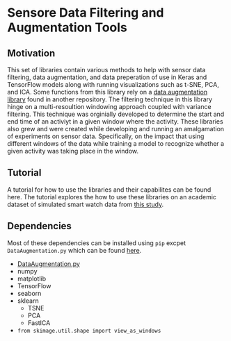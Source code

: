 # **Sensore Data Filtering and Augmentation Tools**

## **Motivation**

This set of libraries contain various methods to help with sensor data
filtering, data augmentation, and data preperation of use in Keras and 
TensorFlow models along with running visualizations such as t-SNE, PCA, and ICA.
Some functions from this library rely on a [data augmentation 
library](https://github.com/maddyarmstrong/Data-Augmentation-For-Wearable-Sensor-Data/blob/master/DataAugmentation.py)
found in another repository.  The filtering technique in this library hinge on a
multi-resoultion windowing approach coupled with variance filtering. This
technique was  orginially developed to determine the start and end time of an
activiyt in a given window where the activity. These libraries also grew and
were  created while developing and running an amalgamation of experiments on
sensor data. Specifically, on the impact that using different windows of the 
data while training a model to recognize whether a given activity was taking
place in the window. 

## Tutorial

A tutorial for how to use the libraries and their capabilites can be found here. The tutorial explores the how to use these libraries on an academic dataset of simulated smart watch data from [this study](https://archive.ics.uci.edu/ml/datasets/Dataset+for+ADL+Recognition+with+Wrist-worn+Accelerometer).

## Dependencies
 
 Most of these dependencies can be installed using ```pip``` excpet ```DataAugmentation.py``` which can be found [here](https://github.com/maddyarmstrong/Data-Augmentation-For-Wearable-Sensor-Data/blob/master/DataAugmentation.py). 
* [DataAugmentation.py](https://github.com/maddyarmstrong/Data-Augmentation-For-Wearable-Sensor-Data/blob/master/DataAugmentation.py)
* numpy
* matplotlib
* TensorFlow
* seaborn
* sklearn
    * TSNE
    * PCA
    * FastICA
* ```from skimage.util.shape import view_as_windows```
